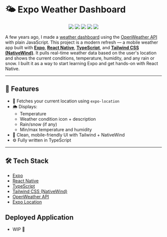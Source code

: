 
# 🌤️ Expo Weather Dashboard

<p align="center">
  <img src="https://img.shields.io/badge/Expo-000020?style=for-the-badge&logo=expo&logoColor=white" />
  <img src="https://img.shields.io/badge/React%20Native-20232a?style=for-the-badge&logo=react&logoColor=61dafb" />
  <img src="https://img.shields.io/badge/TypeScript-3178c6?style=for-the-badge&logo=typescript&logoColor=white" />
  <img src="https://img.shields.io/badge/TailwindCSS-38bdf8?style=for-the-badge&logo=tailwindcss&logoColor=white" />
  <img src="https://img.shields.io/badge/OpenWeather_API-orange?style=for-the-badge&logo=cloudflare&logoColor=white" />
</p>

A few years ago, I made a [weather dashboard](https://github.com/Mo2207/Weather-Dashboard) using the [OpenWeather API](https://openweathermap.org/) with plain JavaScript. This project is a modern refresh — a mobile weather app built with [**Expo**](https://expo.dev/), [**React Native**](https://reactnative.dev/), [**TypeScript**](https://www.typescriptlang.org/), and [**Tailwind CSS (NativeWind)**](https://www.nativewind.dev/). It pulls real-time weather data based on the user's location and shows the current conditions, temperature, humidity, and any rain or snow. I built it as a way to start learning Expo and get hands-on with React Native.

---

## 🚀 Features

- 📍 Fetches your current location using `expo-location`
- 🌦️ Displays:
  - Temperature
  - Weather condition icon + description
  - Rain/snow (if any)
  - Min/max temperature and humidity
- 🎨 Clean, mobile-friendly UI with Tailwind + NativeWind
- ⚙️ Fully written in TypeScript

---

## 🛠️ Tech Stack

- [Expo](https://expo.dev/)
- [React Native](https://reactnative.dev/)
- [TypeScript](https://www.typescriptlang.org/)
- [Tailwind CSS (NativeWind)](https://www.nativewind.dev/)
- [OpenWeather API](https://openweathermap.org/api)
- [Expo Location](https://docs.expo.dev/versions/latest/sdk/location/)

## Deployed Application

- WIP 🚧

